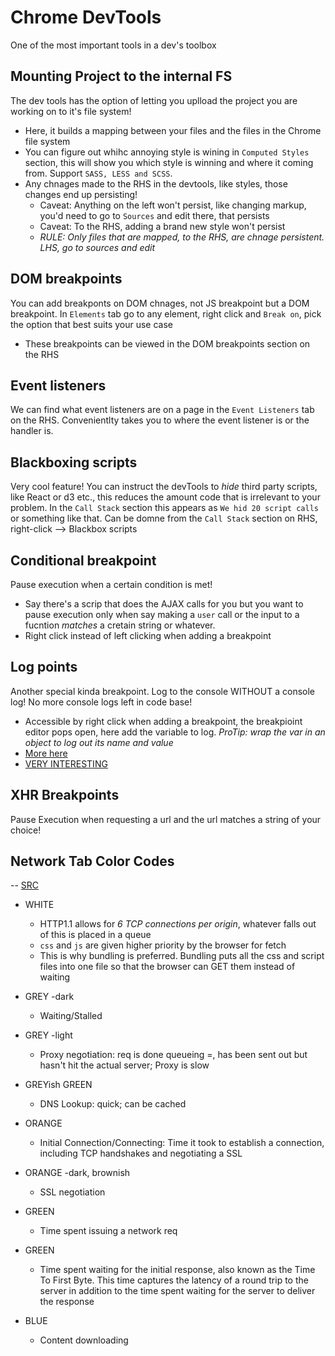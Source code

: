 # Chrome DevTools

One of the most important tools in a dev's toolbox

## Mounting Project to the internal FS

The dev tools has the option of letting you uplload the project you are working on to it's file system!

- Here, it builds a mapping between your files and the files in the Chrome file system
- You can figure out whihc annoying style is wining in `Computed Styles` section, this will show you which style is winning and where it coming from. Support `SASS, LESS and SCSS`.
- Any chnages made to the RHS in the devtools, like styles, those changes end up persisting!
  - Caveat: Anything on the left won't persist, like changing markup, you'd need to go to `Sources` and edit there, that persists
  - Caveat: To the RHS, adding a brand new style won't persist
  - *RULE: Only files that are mapped, to the RHS, are chnage persistent. LHS, go to sources and edit*

## DOM breakpoints

You can add breakponts on DOM chnages, not JS breakpoint but a DOM breakpoint. In `Elements` tab go to any element, right click and `Break on`, pick the option that best suits your use case

- These breakpoints can be viewed in the DOM breakpoints section on the RHS

## Event listeners

We can find what event listeners are on a page in the `Event Listeners` tab on the RHS. Convenientlty takes you to where the event listener is or the handler is.

## Blackboxing scripts

Very cool feature! You can instruct the devTools to _hide_ third party scripts, like React or d3 etc., this reduces the amount code that is irrelevant to your problem. In the `Call Stack` section this appears as `We hid 20 script calls` or something like that. Can be domne from the `Call Stack` section on RHS, right-click --> Blackbox scripts

## Conditional breakpoint

Pause execution when a certain condition is met!

- Say there's a scrip that does the AJAX calls for you but you want to pause execution only when say making a `user` call or the input to a fucntion _matches_ a cretain string or whatever.
- Right click instead of left clicking when adding a breakpoint

## Log points

Another special kinda breakpoint. Log to the console WITHOUT a console log! No more console logs left in code base!

- Accessible by right click when adding a breakpoint, the breakpioint editor pops open, here add the variable to log. *ProTip: wrap the var in an object to log out its name and value*
- [More here](https://developers.google.com/web/updates/2019/01/devtools#logpoints)
- [VERY INTERESTING](https://medium.com/frontmen/art-of-debugging-with-chrome-devtools-ab7b5fd8e0b4#a4f3)

## XHR Breakpoints

Pause Execution when requesting a url and the url matches a string of your choice!

## Network Tab Color Codes

-- [SRC](https://slides.com/jkup/devtools/#/13/10)

- WHITE
  - HTTP1.1 allows for _6 TCP connections per origin_, whatever falls out of this is placed in a queue
  - `css` and `js` are given higher priority by the browser for fetch
  - This is why bundling is preferred. Bundling puts all the css and script files into one file so that the browser can GET them instead of waiting

- GREY -dark
  - Waiting/Stalled

- GREY -light
  - Proxy negotiation: req is done queueing =, has been sent out but hasn't hit the actual server; Proxy is slow

- GREYish GREEN
  - DNS Lookup: quick; can be cached

- ORANGE
  - Initial Connection/Connecting: Time it took to establish a connection, including TCP handshakes and negotiating a SSL

- ORANGE -dark, brownish
  - SSL negotiation

- GREEN
  - Time spent issuing a network req

- GREEN
  - Time spent waiting for the initial response, also known as the Time To First Byte. This time captures the latency of a round trip to the server in addition to the time spent waiting for the server to deliver the response

- BLUE
  - Content downloading